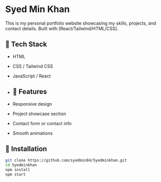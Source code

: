 # Syed Min Khan
This is my personal portfolio website showcasing my skills, projects, and contact details. Built with [React/Tailwind/HTML/CSS].

## 🚀 Tech Stack

- HTML
- CSS / Tailwind CSS
- JavaScript / React 


- ## 📁 Features

- Responsive design
- Project showcase section
- Contact form or contact info
- Smooth animations


## 🔧 Installation

```bash
git clone https://github.com/syedmin84/Syedminkhan.git
cd Syedminkhan
npm install
npm start
